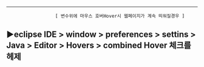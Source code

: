 -------------------------------------------------------------------------------------------------------
                      [ 변수위에 마우스 호버Hover시 웹페이지가 계속 띄워질경우 ]
▶eclipse IDE > window > preferences > settins > Java > Editor > Hovers > combined Hover 체크를 헤제
-------------------------------------------------------------------------------------------------------
